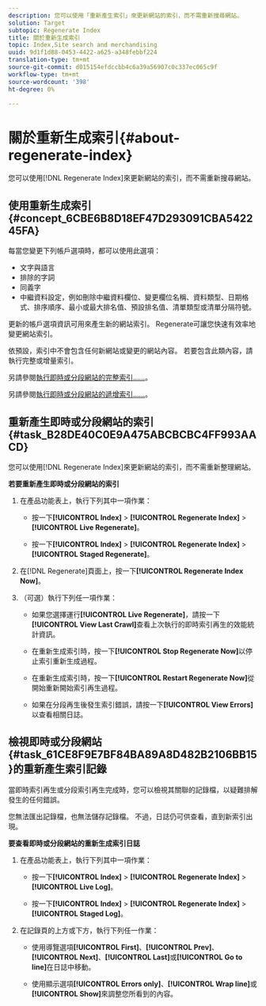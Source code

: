 ```yaml
---
description: 您可以使用「重新產生索引」來更新網站的索引，而不需重新搜尋網站。
solution: Target
subtopic: Regenerate Index
title: 關於重新生成索引
topic: Index,Site search and merchandising
uuid: 9d1f1d88-0453-4422-a625-a348febbf224
translation-type: tm+mt
source-git-commit: d015154efdccbb4c6a39a56907c0c337ec065c9f
workflow-type: tm+mt
source-wordcount: '398'
ht-degree: 0%

---
```



# 關於重新生成索引{#about-regenerate-index}

您可以使用[!DNL Regenerate Index]來更新網站的索引，而不需重新搜尋網站。

## 使用重新生成索引{#concept_6CBE6B8D18EF47D293091CBA542245FA}

每當您變更下列帳戶選項時，都可以使用此選項：

* 文字與語言
* 排除的字詞
* 同義字
* 中繼資料設定，例如刪除中繼資料欄位、變更欄位名稱、資料類型、日期格式、排序順序、最小或最大排名值、預設排名值、清單類型或清單分隔符號。

更新的帳戶選項資訊可用來產生新的網站索引。 Regenerate可讓您快速有效率地變更網站索引。

依預設，索引中不會包含任何新網站或變更的網站內容。 若要包含此類內容，請執行完整或增量索引。

另請參閱[執行即時或分段網站的完整索引……](../c-about-index-menu/c-about-full-index.md#task_F7FE04D8A1654A7787FCCA31B45EB42D)。

另請參閱[執行即時或分段網站的遞增索引……](../c-about-index-menu/c-about-incremental-index.md#task_9BFB6157F3884B2FAECB7E0E9CA318CB)。

## 重新產生即時或分段網站的索引{#task_B28DE40C0E9A475ABCBCBC4FF993AACD}

您可以使用[!DNL Regenerate Index]來更新網站的索引，而不需重新整理網站。

**若要重新產生即時或分段網站的索引**

1. 在產品功能表上，執行下列其中一項作業：

   * 按一下&#x200B;**[!UICONTROL Index]** > **[!UICONTROL Regenerate Index]** > **[!UICONTROL Live Regenerate]**。

   * 按一下&#x200B;**[!UICONTROL Index]** > **[!UICONTROL Regenerate Index]** > **[!UICONTROL Staged Regenerate]**。

1. 在[!DNL Regenerate]頁面上，按一下&#x200B;**[!UICONTROL Regenerate Index Now]**。
1. （可選）執行下列任一項作業：

   * 如果您選擇運行&#x200B;**[!UICONTROL Live Regenerate]**，請按一下&#x200B;**[!UICONTROL View Last Crawl]**&#x200B;查看上次執行的即時索引再生的效能統計資訊。

   * 在重新生成索引時，按一下&#x200B;**[!UICONTROL Stop Regenerate Now]**&#x200B;以停止索引重新生成過程。
   * 在重新生成索引時，按一下&#x200B;**[!UICONTROL Restart Regenerate Now]**&#x200B;從開始重新開始索引再生過程。
   * 如果在分段再生後發生索引錯誤，請按一下&#x200B;**[!UICONTROL View Errors]**&#x200B;以查看相關日誌。

## 檢視即時或分段網站{#task_61CE8F9E7BF84BA89A8D482B2106BB15}的重新產生索引記錄

當即時索引再生或分段索引再生完成時，您可以檢視其關聯的記錄檔，以疑難排解發生的任何錯誤。

您無法匯出記錄檔，也無法儲存記錄檔。 不過，日誌仍可供查看，直到新索引出現。

**要查看即時或分段網站的重新生成索引日誌**

1. 在產品功能表上，執行下列其中一項作業：

   * 按一下&#x200B;**[!UICONTROL Index]** > **[!UICONTROL Regenerate Index]** > **[!UICONTROL Live Log]**。

   * 按一下&#x200B;**[!UICONTROL Index]** > **[!UICONTROL Regenerate Index]** > **[!UICONTROL Staged Log]**。

1. 在記錄頁的上方或下方，執行下列任一作業：

   * 使用導覽選項&#x200B;**[!UICONTROL First]**、**[!UICONTROL Prev]**、**[!UICONTROL Next]**、**[!UICONTROL Last]**&#x200B;或&#x200B;**[!UICONTROL Go to line]**&#x200B;在日誌中移動。

   * 使用顯示選項&#x200B;**[!UICONTROL Errors only]**、**[!UICONTROL Wrap line]**&#x200B;或&#x200B;**[!UICONTROL Show]**&#x200B;來調整您所看到的內容。


